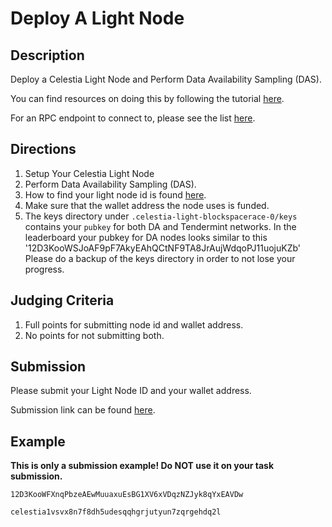# Deploy A Light Node

## Description

Deploy a Celestia Light Node and Perform Data Availability
Sampling (DAS).

You can find resources on doing this by following the
tutorial [here](https://docs.celestia.org/nodes/light-node).

For an RPC endpoint to connect to, please see the list [here](https://docs.celestia.org/nodes/blockspace-race/#rpc-endpoints).

## Directions

1. Setup Your Celestia Light Node
2. Perform Data Availability Sampling (DAS).
3. How to find your light node id is found [here](https://docs.celestia.org/developers/node-api/#post-p2pinfo).
4. Make sure that the wallet address the node uses is funded.
5. The keys directory under `.celestia-light-blockspacerace-0/keys` contains your `pubkey` for both DA and Tendermint networks. In the leaderboard your pubkey for DA nodes looks similar to this '12D3KooWSJoAF9pF7AkyEAhQCtNF9TA8JrAujWdqoPJ11uojuKZb' 
Please do a backup of the keys directory in order to not lose your progress.

## Judging Criteria

1. Full points for submitting node id and wallet address.
2. No points for not submitting both.

## Submission

Please submit your Light Node ID and your wallet address.

Submission link can be found [here](https://celestia.knack.com/theblockspacerace#testnet-portal).

## Example

**This is only a submission example! Do NOT use it on your task submission.**

`12D3KooWFXnqPbzeAEwMuuaxuEsBG1XV6xVDqzNZJyk8qYxEAVDw`

`celestia1vsvx8n7f8dh5udesqqhgrjutyun7zqrgehdq2l`
